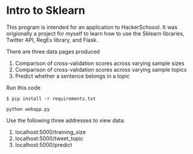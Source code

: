Intro to Sklearn
========
This program is intended for an application to HackerSchoool.  It was origionally a project for myself to learn how to use the Sklearn libraries, Twitter API, RegEx library, and Flask.

There are three data pages produced  
1) Comparison of cross-validation scores across varying sample sizes  
2) Comparison of cross-validation scores across varying sample topics  
3) Predict whether a sentence belongs in a topic  


Run this code
```
$ pip install -r requirements.txt  

python webapp.py
```

Use the following three addresses to view data:  
1) localhost:5000/training_size  
2) localhost:5000/tweet_topic  
3) localhost:5000/predict  

